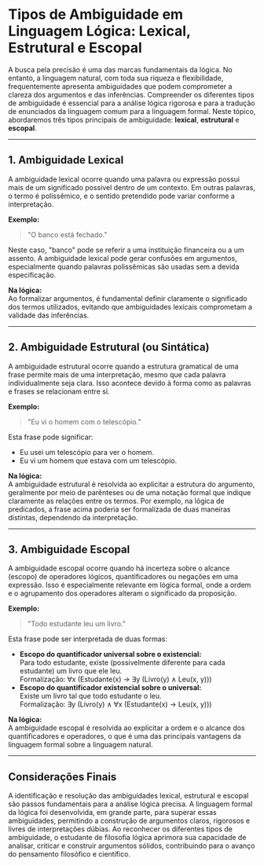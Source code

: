 # Tipos de Ambiguidade em Linguagem Lógica: Lexical, Estrutural e Escopal

A busca pela precisão é uma das marcas fundamentais da lógica. No entanto, a linguagem natural, com toda sua riqueza e flexibilidade, frequentemente apresenta ambiguidades que podem comprometer a clareza dos argumentos e das inferências. Compreender os diferentes tipos de ambiguidade é essencial para a análise lógica rigorosa e para a tradução de enunciados da linguagem comum para a linguagem formal. Neste tópico, abordaremos três tipos principais de ambiguidade: **lexical**, **estrutural** e **escopal**.

---

## 1. Ambiguidade Lexical

A ambiguidade lexical ocorre quando uma palavra ou expressão possui mais de um significado possível dentro de um contexto. Em outras palavras, o termo é polissêmico, e o sentido pretendido pode variar conforme a interpretação.

**Exemplo:**
> "O banco está fechado."

Neste caso, "banco" pode se referir a uma instituição financeira ou a um assento. A ambiguidade lexical pode gerar confusões em argumentos, especialmente quando palavras polissêmicas são usadas sem a devida especificação.

**Na lógica:**  
Ao formalizar argumentos, é fundamental definir claramente o significado dos termos utilizados, evitando que ambiguidades lexicais comprometam a validade das inferências.

---

## 2. Ambiguidade Estrutural (ou Sintática)

A ambiguidade estrutural ocorre quando a estrutura gramatical de uma frase permite mais de uma interpretação, mesmo que cada palavra individualmente seja clara. Isso acontece devido à forma como as palavras e frases se relacionam entre si.

**Exemplo:**
> "Eu vi o homem com o telescópio."

Esta frase pode significar:
- Eu usei um telescópio para ver o homem.
- Eu vi um homem que estava com um telescópio.

**Na lógica:**  
A ambiguidade estrutural é resolvida ao explicitar a estrutura do argumento, geralmente por meio de parênteses ou de uma notação formal que indique claramente as relações entre os termos. Por exemplo, na lógica de predicados, a frase acima poderia ser formalizada de duas maneiras distintas, dependendo da interpretação.

---

## 3. Ambiguidade Escopal

A ambiguidade escopal ocorre quando há incerteza sobre o alcance (escopo) de operadores lógicos, quantificadores ou negações em uma expressão. Isso é especialmente relevante em lógica formal, onde a ordem e o agrupamento dos operadores alteram o significado da proposição.

**Exemplo:**
> "Todo estudante leu um livro."

Esta frase pode ser interpretada de duas formas:
- **Escopo do quantificador universal sobre o existencial:**  
  Para todo estudante, existe (possivelmente diferente para cada estudante) um livro que ele leu.  
  Formalização: ∀x (Estudante(x) → ∃y (Livro(y) ∧ Leu(x, y)))
- **Escopo do quantificador existencial sobre o universal:**  
  Existe um livro tal que todo estudante o leu.  
  Formalização: ∃y (Livro(y) ∧ ∀x (Estudante(x) → Leu(x, y)))

**Na lógica:**  
A ambiguidade escopal é resolvida ao explicitar a ordem e o alcance dos quantificadores e operadores, o que é uma das principais vantagens da linguagem formal sobre a linguagem natural.

---

## Considerações Finais

A identificação e resolução das ambiguidades lexical, estrutural e escopal são passos fundamentais para a análise lógica precisa. A linguagem formal da lógica foi desenvolvida, em grande parte, para superar essas ambiguidades, permitindo a construção de argumentos claros, rigorosos e livres de interpretações dúbias. Ao reconhecer os diferentes tipos de ambiguidade, o estudante de filosofia lógica aprimora sua capacidade de analisar, criticar e construir argumentos sólidos, contribuindo para o avanço do pensamento filosófico e científico.